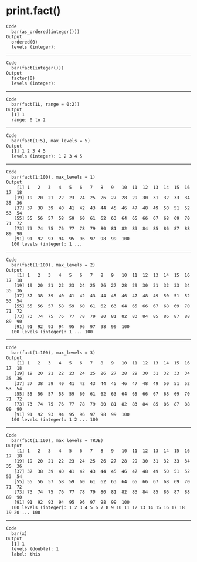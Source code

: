 # print.fact()

    Code
      bar(as_ordered(integer()))
    Output
      ordered(0)
      levels (integer): 

---

    Code
      bar(fact(integer()))
    Output
      factor(0)
      levels (integer): 

---

    Code
      bar(fact(1L, range = 0:2))
    Output
      [1] 1
      range: 0 to 2

---

    Code
      bar(fact(1:5), max_levels = 5)
    Output
      [1] 1 2 3 4 5
      levels (integer): 1 2 3 4 5

---

    Code
      bar(fact(1:100), max_levels = 1)
    Output
        [1] 1   2   3   4   5   6   7   8   9   10  11  12  13  14  15  16  17  18 
       [19] 19  20  21  22  23  24  25  26  27  28  29  30  31  32  33  34  35  36 
       [37] 37  38  39  40  41  42  43  44  45  46  47  48  49  50  51  52  53  54 
       [55] 55  56  57  58  59  60  61  62  63  64  65  66  67  68  69  70  71  72 
       [73] 73  74  75  76  77  78  79  80  81  82  83  84  85  86  87  88  89  90 
       [91] 91  92  93  94  95  96  97  98  99  100
      100 levels (integer): 1 ...

---

    Code
      bar(fact(1:100), max_levels = 2)
    Output
        [1] 1   2   3   4   5   6   7   8   9   10  11  12  13  14  15  16  17  18 
       [19] 19  20  21  22  23  24  25  26  27  28  29  30  31  32  33  34  35  36 
       [37] 37  38  39  40  41  42  43  44  45  46  47  48  49  50  51  52  53  54 
       [55] 55  56  57  58  59  60  61  62  63  64  65  66  67  68  69  70  71  72 
       [73] 73  74  75  76  77  78  79  80  81  82  83  84  85  86  87  88  89  90 
       [91] 91  92  93  94  95  96  97  98  99  100
      100 levels (integer): 1 ... 100

---

    Code
      bar(fact(1:100), max_levels = 3)
    Output
        [1] 1   2   3   4   5   6   7   8   9   10  11  12  13  14  15  16  17  18 
       [19] 19  20  21  22  23  24  25  26  27  28  29  30  31  32  33  34  35  36 
       [37] 37  38  39  40  41  42  43  44  45  46  47  48  49  50  51  52  53  54 
       [55] 55  56  57  58  59  60  61  62  63  64  65  66  67  68  69  70  71  72 
       [73] 73  74  75  76  77  78  79  80  81  82  83  84  85  86  87  88  89  90 
       [91] 91  92  93  94  95  96  97  98  99  100
      100 levels (integer): 1 2 ... 100

---

    Code
      bar(fact(1:100), max_levels = TRUE)
    Output
        [1] 1   2   3   4   5   6   7   8   9   10  11  12  13  14  15  16  17  18 
       [19] 19  20  21  22  23  24  25  26  27  28  29  30  31  32  33  34  35  36 
       [37] 37  38  39  40  41  42  43  44  45  46  47  48  49  50  51  52  53  54 
       [55] 55  56  57  58  59  60  61  62  63  64  65  66  67  68  69  70  71  72 
       [73] 73  74  75  76  77  78  79  80  81  82  83  84  85  86  87  88  89  90 
       [91] 91  92  93  94  95  96  97  98  99  100
      100 levels (integer): 1 2 3 4 5 6 7 8 9 10 11 12 13 14 15 16 17 18 19 20 ... 100

---

    Code
      bar(x)
    Output
      [1] 1
      levels (double): 1
      label: this 

